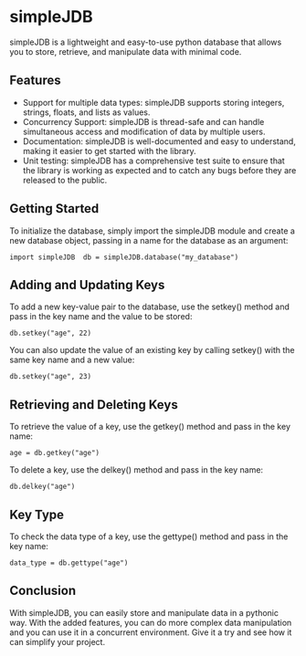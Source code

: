 simpleJDB
=========

simpleJDB is a lightweight and easy-to-use python database that allows you to store, retrieve, and manipulate data with minimal code.

Features
--------

*   Support for multiple data types: simpleJDB supports storing integers, strings, floats, and lists as values.
*   Concurrency Support: simpleJDB is thread-safe and can handle simultaneous access and modification of data by multiple users.
*   Documentation: simpleJDB is well-documented and easy to understand, making it easier to get started with the library.
*   Unit testing: simpleJDB has a comprehensive test suite to ensure that the library is working as expected and to catch any bugs before they are released to the public.

Getting Started
---------------

To initialize the database, simply import the simpleJDB module and create a new database object, passing in a name for the database as an argument:

`import simpleJDB  db = simpleJDB.database("my_database")`

Adding and Updating Keys
------------------------

To add a new key-value pair to the database, use the setkey() method and pass in the key name and the value to be stored:

`db.setkey("age", 22)`

You can also update the value of an existing key by calling setkey() with the same key name and a new value:

`db.setkey("age", 23)`

Retrieving and Deleting Keys
----------------------------

To retrieve the value of a key, use the getkey() method and pass in the key name:

`age = db.getkey("age")`

To delete a key, use the delkey() method and pass in the key name:

`db.delkey("age")`

Key Type
--------

To check the data type of a key, use the gettype() method and pass in the key name:

`data_type = db.gettype("age")`

Conclusion
----------

With simpleJDB, you can easily store and manipulate data in a pythonic way. With the added features, you can do more complex data manipulation and you can use it in a concurrent environment. Give it a try and see how it can simplify your project.
